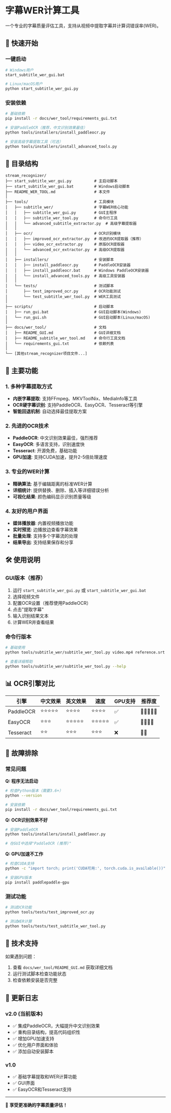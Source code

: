 # 字幕WER计算工具

一个专业的字幕质量评估工具，支持从视频中提取字幕并计算词错误率(WER)。

## 🚀 快速开始

### 一键启动
```bash
# Windows用户
start_subtitle_wer_gui.bat

# Linux/macOS用户
python start_subtitle_wer_gui.py
```

### 安装依赖
```bash
# 基础依赖
pip install -r docs/wer_tool/requirements_gui.txt

# 安装PaddleOCR（推荐，中文识别效果最佳）
python tools/installers/install_paddleocr.py

# 安装高级字幕提取工具（可选）
python tools/installers/install_advanced_tools.py
```

## 📁 目录结构

```
stream_recognizer/
├── start_subtitle_wer_gui.py          # 主启动脚本
├── start_subtitle_wer_gui.bat         # Windows启动脚本
├── README_WER_TOOL.md                 # 本文件
│
├── tools/                             # 工具模块
│   ├── subtitle_wer/                  # 字幕WER核心功能
│   │   ├── subtitle_wer_gui.py        # GUI主程序
│   │   ├── subtitle_wer_tool.py       # 命令行工具
│   │   └── advanced_subtitle_extractor.py  # 高级字幕提取器
│   │
│   ├── ocr/                           # OCR识别模块
│   │   ├── improved_ocr_extractor.py  # 改进的OCR提取器（推荐）
│   │   ├── video_ocr_extractor.py     # 原版OCR提取器
│   │   └── advanced_ocr_extractor.py  # 高级OCR提取器
│   │
│   ├── installers/                    # 安装脚本
│   │   ├── install_paddleocr.py       # PaddleOCR安装器
│   │   ├── install_paddleocr.bat      # Windows PaddleOCR安装器
│   │   └── install_advanced_tools.py  # 高级工具安装器
│   │
│   └── tests/                         # 测试脚本
│       ├── test_improved_ocr.py       # OCR功能测试
│       └── test_subtitle_wer_tool.py  # WER工具测试
│
├── scripts/                           # 启动脚本
│   ├── run_gui.bat                    # GUI启动脚本(Windows)
│   └── run_gui.sh                     # GUI启动脚本(Linux/macOS)
│
├── docs/wer_tool/                     # 文档
│   ├── README_GUI.md                  # GUI详细文档
│   ├── README_subtitle_wer_tool.md    # 命令行工具文档
│   └── requirements_gui.txt           # 依赖列表
│
└── [其他stream_recognizer项目文件...]
```

## 🎯 主要功能

### 1. 多种字幕提取方式
- **内嵌字幕提取**: 支持FFmpeg、MKVToolNix、MediaInfo等工具
- **OCR硬字幕识别**: 支持PaddleOCR、EasyOCR、Tesseract等引擎
- **智能回退机制**: 自动选择最佳提取方案

### 2. 先进的OCR技术
- **PaddleOCR**: 中文识别效果最佳，强烈推荐
- **EasyOCR**: 多语言支持，识别速度快
- **Tesseract**: 开源免费，基础功能
- **GPU加速**: 支持CUDA加速，提升2-5倍处理速度

### 3. 专业的WER计算
- **精确算法**: 基于编辑距离的标准WER计算
- **详细统计**: 提供替换、删除、插入等详细错误分析
- **可视化结果**: 颜色编码显示识别质量等级

### 4. 友好的用户界面
- **媒体播放器**: 内置视频播放功能
- **实时预览**: 边播放边查看字幕效果
- **批量处理**: 支持多个字幕流的处理
- **结果导出**: 支持结果保存和分享

## 🛠️ 使用说明

### GUI版本（推荐）
1. 运行 `start_subtitle_wer_gui.py` 或 `start_subtitle_wer_gui.bat`
2. 选择视频文件
3. 配置OCR设置（推荐使用PaddleOCR）
4. 点击"提取字幕"
5. 输入识别结果文本
6. 计算WER并查看结果

### 命令行版本
```bash
# 基础使用
python tools/subtitle_wer/subtitle_wer_tool.py video.mp4 reference.srt hypothesis.txt

# 查看详细帮助
python tools/subtitle_wer/subtitle_wer_tool.py --help
```

## 📊 OCR引擎对比

| 引擎 | 中文效果 | 英文效果 | 速度 | GPU支持 | 推荐度 |
|------|----------|----------|------|---------|---------|
| PaddleOCR | ⭐⭐⭐⭐⭐ | ⭐⭐⭐⭐ | ⭐⭐⭐⭐ | ✅ | 🌟🌟🌟🌟🌟 |
| EasyOCR | ⭐⭐⭐ | ⭐⭐⭐⭐⭐ | ⭐⭐⭐⭐⭐ | ✅ | 🌟🌟🌟🌟 |
| Tesseract | ⭐⭐ | ⭐⭐⭐ | ⭐⭐⭐ | ❌ | 🌟🌟 |

## 🔧 故障排除

### 常见问题

**Q: 程序无法启动**
```bash
# 检查Python版本（需要3.6+）
python --version

# 安装依赖
pip install -r docs/wer_tool/requirements_gui.txt
```

**Q: OCR识别效果不好**
```bash
# 安装PaddleOCR
python tools/installers/install_paddleocr.py

# 在GUI中选择"PaddleOCR (推荐)"
```

**Q: GPU加速不工作**
```bash
# 检查CUDA支持
python -c "import torch; print('CUDA可用:', torch.cuda.is_available())"

# 安装GPU版本
pip install paddlepaddle-gpu
```

### 测试功能
```bash
# 测试OCR功能
python tools/tests/test_improved_ocr.py

# 测试WER计算
python tools/tests/test_subtitle_wer_tool.py
```

## 🤝 技术支持

如果遇到问题：
1. 查看 `docs/wer_tool/README_GUI.md` 获取详细文档
2. 运行测试脚本检查功能状态
3. 检查依赖安装是否完整

## 📝 更新日志

### v2.0 (当前版本)
- ✅ 集成PaddleOCR，大幅提升中文识别效果
- ✅ 重构目录结构，提高代码组织性
- ✅ 增加GPU加速支持
- ✅ 优化用户界面和体验
- ✅ 添加自动安装脚本

### v1.0
- ✅ 基础字幕提取和WER计算功能
- ✅ GUI界面
- ✅ EasyOCR和Tesseract支持

---

🎉 **享受更准确的字幕质量评估！** 